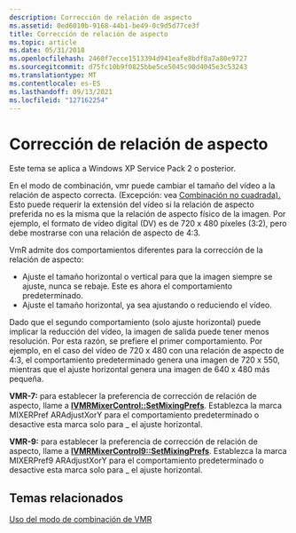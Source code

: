 ```yaml
---
description: Corrección de relación de aspecto
ms.assetid: 0ed6010b-9168-44b1-be49-0c9d5d77ce3f
title: Corrección de relación de aspecto
ms.topic: article
ms.date: 05/31/2018
ms.openlocfilehash: 2460f7ecce1513394d941eafe8bdf8a7a80e9727
ms.sourcegitcommit: d75fc10b9f0825bbe5ce5045c90d4045e3c53243
ms.translationtype: MT
ms.contentlocale: es-ES
ms.lasthandoff: 09/13/2021
ms.locfileid: "127162254"
---
```

# <a name="aspect-ratio-correction"></a>Corrección de relación de aspecto

Este tema se aplica a Windows XP Service Pack 2 o posterior.

En el modo de combinación, vmr puede cambiar el tamaño del vídeo a la relación de aspecto correcta. (Excepción: vea [Combinación no cuadrada).](non-square-mixing.md) Esto puede requerir la extensión del vídeo si la relación de aspecto preferida no es la misma que la relación de aspecto físico de la imagen. Por ejemplo, el formato de vídeo digital (DV) es de 720 x 480 píxeles (3:2), pero debe mostrarse con una relación de aspecto de 4:3.

VmR admite dos comportamientos diferentes para la corrección de la relación de aspecto:

-   Ajuste el tamaño horizontal o vertical para que la imagen siempre se ajuste, nunca se rebaje. Este es ahora el comportamiento predeterminado.
-   Ajuste el tamaño horizontal, ya sea ajustando o reduciendo el vídeo.

Dado que el segundo comportamiento (solo ajuste horizontal) puede implicar la reducción del vídeo, la imagen de salida puede tener menos resolución. Por esta razón, se prefiere el primer comportamiento. Por ejemplo, en el caso del vídeo de 720 x 480 con una relación de aspecto de 4:3, el comportamiento predeterminado genera una imagen de 720 x 550, mientras que el ajuste horizontal genera una imagen de 640 x 480 más pequeña.

**VMR-7:** para establecer la preferencia de corrección de relación de aspecto, llame a [**IVMRMixerControl::SetMixingPrefs**](/windows/desktop/api/Strmif/nf-strmif-ivmrmixercontrol-setoutputrect). Establezca la marca MIXERPref ARAdjustXorY para el comportamiento predeterminado o desactive esta marca solo para \_ el ajuste horizontal.

**VMR-9:** para establecer la preferencia de corrección de relación de aspecto, llame a [**IVMRMixerControl9::SetMixingPrefs**](/previous-versions/windows/desktop/api/Vmr9/nf-vmr9-ivmrmixercontrol9-setmixingprefs). Establezca la marca MIXERPref9 ARAdjustXorY para el comportamiento predeterminado o desactive esta marca solo para \_ el ajuste horizontal.

## <a name="related-topics"></a>Temas relacionados

<dl> <dt>

[Uso del modo de combinación de VMR](using-vmr-mixing-mode.md)
</dt> </dl>

 

 



